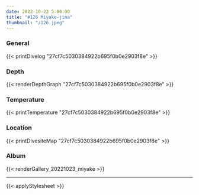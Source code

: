 ```yaml
---
date: 2022-10-23 5:00:00
title: "#126 Miyake-jima"
thumbnail: "/126.jpeg"
---
```


### General

{{< printDivelog "27cf7c5030384922b695f0b0e2903f8e" >}}

### Depth

{{< renderDepthGraph "27cf7c5030384922b695f0b0e2903f8e" >}}

### Temperature

{{< printTemperature "27cf7c5030384922b695f0b0e2903f8e" >}}

### Location

{{< printDivesiteMap "27cf7c5030384922b695f0b0e2903f8e" >}}

### Album

{{< renderGallery_20221023_miyake >}}

---

{{< applyStylesheet >}}
